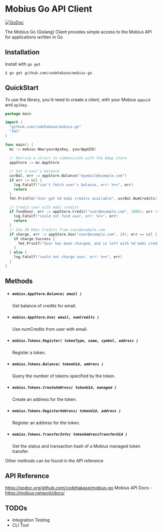 
# Mobius Go API Client
[![GoDoc](https://godoc.org/gopkg.in/mailgun/mailgun-go.v1?status.svg)](https://godoc.org/gopkg.in/mailgun/mailgun-go.v1)

The Mobius Go (Golang) Client provides simple access to the Mobius API for applications written in Go

## Installation
Install with `go get`
```shell
$ go get github.com/codehakase/mobius-go
```

## QuickStart
To use the library, you'd need to create a client, with your Mobius `appuid` and `apikey`.

```go
package main

import (
  "github.com/codehakase/mobius-go"
  "fmt"
)

func main() {
  mc := mobius.New(yourApiKey, yourAppUID)

  // Retrive a struct to communicate with the DApp store
  appStore := mc.AppStore

  // Get a user's balance
  usrBal, err := appStore.Balance("myemail@example.com")
  if err != nil {
    log.Fatalf("can't fetch user's balance, err: %+v", err)
    return
  }
  fmt.Println("User got %d mobi credits available", usrBal.NumCredits)

  // Credit user with mobi credits
  if fundUser, err := appStore.Credit("user@example.com", 1000); err != nil {
    log.Fatalf("could not fund user, err: %+v", err)
    return
  }
  // Use 20 Mobi Credits from user@example.com
  if charge, err := appStore.Use("user@example.com", 20); err == nil {
    if charge.Success {
      fmt.Printf("User has been charged, and is left with %d mobi credits", charge.NumCredits)
    }
  } else {
    log.Fatalf("could not charge user, err: %+v", err)
  }
}
```

## Methods


- ##### `mobius.AppStore.Balance( email )`
  Get balance of credits for email.

- ##### `mobius.AppStore.Use( email, numCredits )`
  Use numCredits from user with email.

- ##### `mobius.Tokens.Register( tokenType, name, symbol, address )`
  Register a token.

- ##### `mobius.Tokens.Balance( tokenUid, address )`
  Query the number of tokens specified by the token.

- ##### `mobius.Tokens.CreateAddress( tokenUid, managed )`
  Create an address for the token.

- ##### `mobius.Tokens.RegisterAddress( tokenUid, address )`
  Register an address for the token.

- ##### `mobius.Tokens.TransferInfo( tokenAddressTransferUid )`
  Get the status and transaction hash of a Mobius managed token transfer.

Other methods can be found in the API reference


## API Reference
https://godoc.org/github.com/codehakase/mobius-go
Mobius API Docs - https://mobius.network/docs/

## TODOs
- Integration Testing
- CLI Tool
